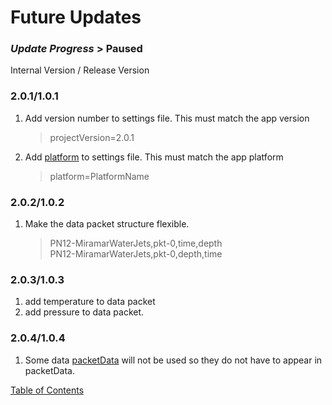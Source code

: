 # Future Updates

### _**Update Progress**_ > Paused

Internal Version / Release Version
### 2.0.1/1.0.1
1. Add version number to settings file. This must match the app version
   > projectVersion=2.0.1
1. Add [platform](Platforms.md) to settings file. This must match the app platform
   > platform=PlatformName

### 2.0.2/1.0.2
1. Make the data packet structure flexible.
   > PN12-MiramarWaterJets,pkt-0,time,depth<br>
   > PN12-MiramarWaterJets,pkt-0,depth,time

### 2.0.3/1.0.3
1. add temperature to data packet
2. add pressure to data packet.

### 2.0.4/1.0.4
1. Some data [packetData](DataTransfer.md) will not be used so they do not have to appear in packetData.

[Table of Contents](README.md)
